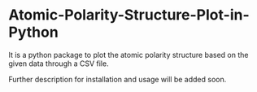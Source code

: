 # Atomic-Polarity-Structure-Plot-in-Python
It is a python package to plot the atomic polarity structure based on the given data through a CSV file.

Further description for installation and usage will be added soon.
